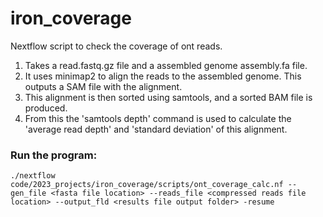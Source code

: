 # iron_coverage
Nextflow script to check the coverage of ont reads.

1. Takes a read.fastq.gz file and a assembled genome assembly.fa file.
2. It uses minimap2 to align the reads to the assembled genome. This outputs a SAM file with the alignment.
3. This alignment is then sorted using samtools, and a sorted BAM file is produced.
4. From this the 'samtools depth' command is used to calculate the 'average read depth' and 'standard deviation' of this alignment.

### Run the program: 

```
./nextflow code/2023_projects/iron_coverage/scripts/ont_coverage_calc.nf --gen_file <fasta file location> --reads_file <compressed reads file location> --output_fld <results file output folder> -resume
```